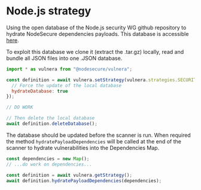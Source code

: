 # Node.js strategy

Using the open database of the Node.js security WG github repository to hydrate NodeSecure dependencies payloads. This database is accessible [here](https://github.com/nodejs/security-wg/tree/main/vuln).

To exploit this database we clone it (extract the .tar.gz) locally, read and bundle all JSON files into one .JSON database.

```js
import * as vulnera from "@nodesecure/vulnera";

const definition = await vulnera.setStrategy(vulnera.strategies.SECURITY_WG, {
  // Force the update of the local database
  hydrateDatabase: true
});

// DO WORK

// Then delete the local database
await definition.deleteDatabase();
```

The database should be updated before the scanner is run. When required the method `hydratePayloadDependencies` will be called at the end of the scanner to hydrate vulnerabilities into the Dependencies Map.

```ts
const dependencies = new Map();
// ...do work on dependencies...

const definition = await vulnera.getStrategy();
await definition.hydratePayloadDependencies(dependencies);
```
